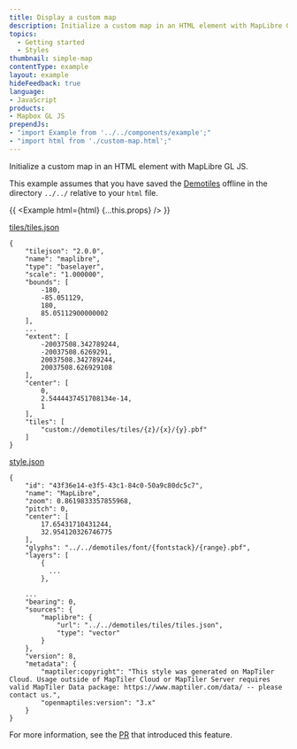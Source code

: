 ```yaml
---
title: Display a custom map
description: Initialize a custom map in an HTML element with MapLibre GL JS.
topics:
  - Getting started
  - Styles
thumbnail: simple-map
contentType: example
layout: example
hideFeedback: true
language:
- JavaScript
products:
- Mapbox GL JS
prependJs:
- "import Example from '../../components/example';"
- "import html from './custom-map.html';"
---
```


Initialize a custom map in an HTML element with MapLibre GL JS.

This example assumes that you have saved the [Demotiles](https://github.com/maplibre/demotiles) offline in the directory `../../` relative to your `html` file.

{{ <Example html={html} {...this.props} /> }}

[tiles/tiles.json](https://github.com/maplibre/demotiles/blob/gh-pages/tiles/tiles.json)

```
{
    "tilejson": "2.0.0",
    "name": "maplibre",
    "type": "baselayer",
    "scale": "1.000000",
    "bounds": [
        -180,
        -85.051129,
        180,
        85.05112900000002
    ],
    ...
    "extent": [
        -20037508.342789244,
        -20037508.6269291,
        20037508.342789244,
        20037508.626929108
    ],
    "center": [
        0,
        2.5444437451708134e-14,
        1
    ],
    "tiles": [
        "custom://demotiles/tiles/{z}/{x}/{y}.pbf"
    ]
}
```

[style.json](https://github.com/maplibre/demotiles/blob/gh-pages/style.json)
```
{
    "id": "43f36e14-e3f5-43c1-84c0-50a9c80dc5c7",
    "name": "MapLibre",
    "zoom": 0.8619833357855968,
    "pitch": 0,
    "center": [
        17.65431710431244,
        32.954120326746775
    ],
    "glyphs": "../../demotiles/font/{fontstack}/{range}.pbf",
    "layers": [
        {
          ...
        },

    ...
    "bearing": 0,
    "sources": {
        "maplibre": {
            "url": "../../demotiles/tiles/tiles.json",
            "type": "vector"
        }
    },
    "version": 8,
    "metadata": {
        "maptiler:copyright": "This style was generated on MapTiler Cloud. Usage outside of MapTiler Cloud or MapTiler Server requires valid MapTiler Data package: https://www.maptiler.com/data/ -- please contact us.",
        "openmaptiles:version": "3.x"
    }
}
```




For more information, see the [PR](https://github.com/maplibre/maplibre-gl-js/pull/30) that introduced this feature.
